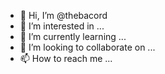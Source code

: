 - 👋 Hi, I’m @thebacord
- 👀 I’m interested in ...
- 🌱 I’m currently learning ...
- 💞️ I’m looking to collaborate on ...
- 📫 How to reach me ...

<!---
thebacord/thebacord is a ✨ special ✨ repository because its `README.md` (this file) appears on your GitHub profile.
You can click the Preview link to take a look at your changes.
--->
